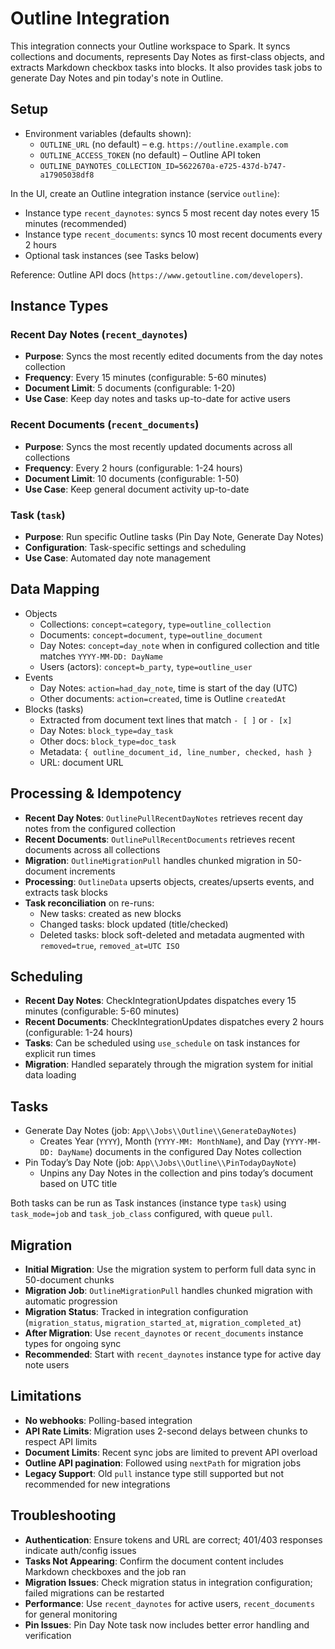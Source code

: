 # Outline Integration

This integration connects your Outline workspace to Spark. It syncs collections and documents, represents Day Notes as first-class objects, and extracts Markdown checkbox tasks into blocks. It also provides task jobs to generate Day Notes and pin today's note in Outline.

## Setup

- Environment variables (defaults shown):
    - `OUTLINE_URL` (no default) – e.g. `https://outline.example.com`
    - `OUTLINE_ACCESS_TOKEN` (no default) – Outline API token
    - `OUTLINE_DAYNOTES_COLLECTION_ID=5622670a-e725-437d-b747-a17905038df8`

In the UI, create an Outline integration instance (service `outline`):

- Instance type `recent_daynotes`: syncs 5 most recent day notes every 15 minutes (recommended)
- Instance type `recent_documents`: syncs 10 most recent documents every 2 hours
- Optional task instances (see Tasks below)

Reference: Outline API docs (`https://www.getoutline.com/developers`).

## Instance Types

### Recent Day Notes (`recent_daynotes`)

- **Purpose**: Syncs the most recently edited documents from the day notes collection
- **Frequency**: Every 15 minutes (configurable: 5-60 minutes)
- **Document Limit**: 5 documents (configurable: 1-20)
- **Use Case**: Keep day notes and tasks up-to-date for active users

### Recent Documents (`recent_documents`)

- **Purpose**: Syncs the most recently updated documents across all collections
- **Frequency**: Every 2 hours (configurable: 1-24 hours)
- **Document Limit**: 10 documents (configurable: 1-50)
- **Use Case**: Keep general document activity up-to-date

### Task (`task`)

- **Purpose**: Run specific Outline tasks (Pin Day Note, Generate Day Notes)
- **Configuration**: Task-specific settings and scheduling
- **Use Case**: Automated day note management

## Data Mapping

- Objects
    - Collections: `concept=category`, `type=outline_collection`
    - Documents: `concept=document`, `type=outline_document`
    - Day Notes: `concept=day_note` when in configured collection and title matches `YYYY-MM-DD: DayName`
    - Users (actors): `concept=b_party`, `type=outline_user`
- Events
    - Day Notes: `action=had_day_note`, time is start of the day (UTC)
    - Other documents: `action=created`, time is Outline `createdAt`
- Blocks (tasks)
    - Extracted from document text lines that match `- [ ]` or `- [x]`
    - Day Notes: `block_type=day_task`
    - Other docs: `block_type=doc_task`
    - Metadata: `{ outline_document_id, line_number, checked, hash }`
    - URL: document URL

## Processing & Idempotency

- **Recent Day Notes**: `OutlinePullRecentDayNotes` retrieves recent day notes from the configured collection
- **Recent Documents**: `OutlinePullRecentDocuments` retrieves recent documents across all collections
- **Migration**: `OutlineMigrationPull` handles chunked migration in 50-document increments
- **Processing**: `OutlineData` upserts objects, creates/upserts events, and extracts task blocks
- **Task reconciliation** on re-runs:
    - New tasks: created as new blocks
    - Changed tasks: block updated (title/checked)
    - Deleted tasks: block soft-deleted and metadata augmented with `removed=true`, `removed_at=UTC ISO`

## Scheduling

- **Recent Day Notes**: CheckIntegrationUpdates dispatches every 15 minutes (configurable: 5-60 minutes)
- **Recent Documents**: CheckIntegrationUpdates dispatches every 2 hours (configurable: 1-24 hours)
- **Tasks**: Can be scheduled using `use_schedule` on task instances for explicit run times
- **Migration**: Handled separately through the migration system for initial data loading

## Tasks

- Generate Day Notes (job: `App\\Jobs\\Outline\\GenerateDayNotes`)
    - Creates Year (`YYYY`), Month (`YYYY-MM: MonthName`), and Day (`YYYY-MM-DD: DayName`) documents in the configured Day Notes collection
- Pin Today’s Day Note (job: `App\\Jobs\\Outline\\PinTodayDayNote`)
    - Unpins any Day Notes in the collection and pins today’s document based on UTC title

Both tasks can be run as Task instances (instance type `task`) using `task_mode=job` and `task_job_class` configured, with queue `pull`.

## Migration

- **Initial Migration**: Use the migration system to perform full data sync in 50-document chunks
- **Migration Job**: `OutlineMigrationPull` handles chunked migration with automatic progression
- **Migration Status**: Tracked in integration configuration (`migration_status`, `migration_started_at`, `migration_completed_at`)
- **After Migration**: Use `recent_daynotes` or `recent_documents` instance types for ongoing sync
- **Recommended**: Start with `recent_daynotes` instance type for active day note users

## Limitations

- **No webhooks**: Polling-based integration
- **API Rate Limits**: Migration uses 2-second delays between chunks to respect API limits
- **Document Limits**: Recent sync jobs are limited to prevent API overload
- **Outline API pagination**: Followed using `nextPath` for migration jobs
- **Legacy Support**: Old `pull` instance type still supported but not recommended for new integrations

## Troubleshooting

- **Authentication**: Ensure tokens and URL are correct; 401/403 responses indicate auth/config issues
- **Tasks Not Appearing**: Confirm the document content includes Markdown checkboxes and the job ran
- **Migration Issues**: Check migration status in integration configuration; failed migrations can be restarted
- **Performance**: Use `recent_daynotes` for active users, `recent_documents` for general monitoring
- **Pin Issues**: Pin Day Note task now includes better error handling and verification
